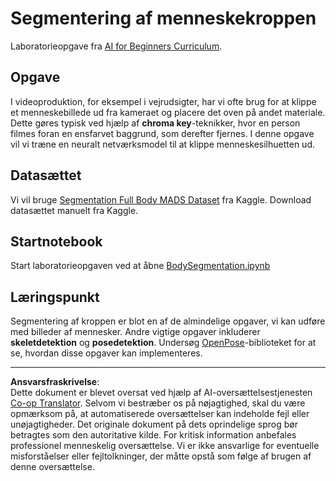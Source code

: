 <!--
CO_OP_TRANSLATOR_METADATA:
{
  "original_hash": "365f0decfe0f47b460bbde8227c5009d",
  "translation_date": "2025-08-28T15:26:02+00:00",
  "source_file": "lessons/4-ComputerVision/12-Segmentation/lab/README.md",
  "language_code": "da"
}
-->
# Segmentering af menneskekroppen

Laboratorieopgave fra [AI for Beginners Curriculum](https://github.com/microsoft/ai-for-beginners).

## Opgave

I videoproduktion, for eksempel i vejrudsigter, har vi ofte brug for at klippe et menneskebillede ud fra kameraet og placere det oven på andet materiale. Dette gøres typisk ved hjælp af **chroma key**-teknikker, hvor en person filmes foran en ensfarvet baggrund, som derefter fjernes. I denne opgave vil vi træne en neuralt netværksmodel til at klippe menneskesilhuetten ud.

## Datasættet

Vi vil bruge [Segmentation Full Body MADS Dataset](https://www.kaggle.com/datasets/tapakah68/segmentation-full-body-mads-dataset) fra Kaggle. Download datasættet manuelt fra Kaggle.

## Startnotebook

Start laboratorieopgaven ved at åbne [BodySegmentation.ipynb](BodySegmentation.ipynb)

## Læringspunkt

Segmentering af kroppen er blot en af de almindelige opgaver, vi kan udføre med billeder af mennesker. Andre vigtige opgaver inkluderer **skeletdetektion** og **posedetektion**. Undersøg [OpenPose](https://github.com/CMU-Perceptual-Computing-Lab/openpose)-biblioteket for at se, hvordan disse opgaver kan implementeres.

---

**Ansvarsfraskrivelse**:  
Dette dokument er blevet oversat ved hjælp af AI-oversættelsestjenesten [Co-op Translator](https://github.com/Azure/co-op-translator). Selvom vi bestræber os på nøjagtighed, skal du være opmærksom på, at automatiserede oversættelser kan indeholde fejl eller unøjagtigheder. Det originale dokument på dets oprindelige sprog bør betragtes som den autoritative kilde. For kritisk information anbefales professionel menneskelig oversættelse. Vi er ikke ansvarlige for eventuelle misforståelser eller fejltolkninger, der måtte opstå som følge af brugen af denne oversættelse.